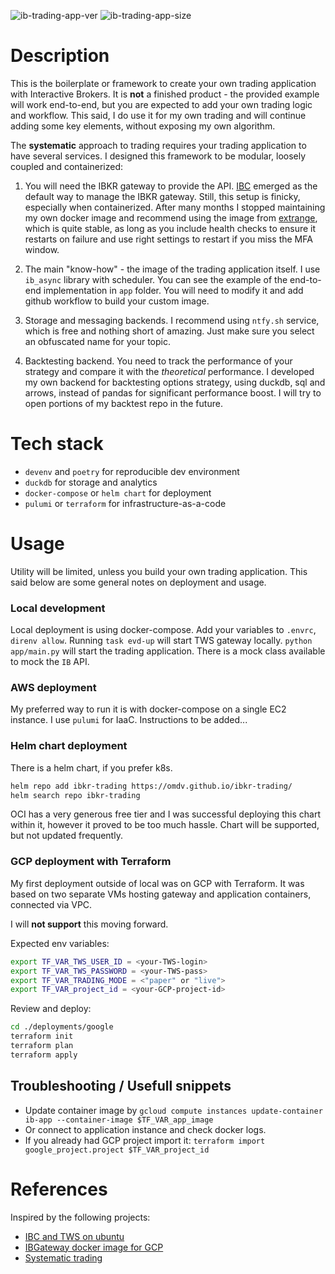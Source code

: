 ![ib-trading-app-ver](https://img.shields.io/docker/v/omdv/ib-trading-app?label=ib-trading-app&logo=docker)
![ib-trading-app-size](https://img.shields.io/docker/image-size/omdv/ib-trading-app?label=ib-trading-app&logo=docker)


# Description

This is the boilerplate or framework to create your own trading application with Interactive Brokers. It is **not** a finished product - the provided example will work end-to-end, but you are expected to add your own trading logic and workflow. This said, I do use it for my own trading and will continue adding some key elements, without exposing my own algorithm.

The **systematic** approach to trading requires your trading application to have several services. I designed this framework to be modular, loosely coupled and containerized:

1. You will need the IBKR gateway to provide the API. [IBC](https://github.com/IbcAlpha/IBC) emerged as the default way to manage the IBKR gateway. Still, this setup is finicky, especially when containerized. After many months I stopped maintaining my own docker image and recommend using the image from [extrange](https://github.com/extrange/ibkr-docker), which is quite stable, as long as you include health checks to ensure it restarts on failure and use right settings to restart if you miss the MFA window.

2. The main "know-how" - the image of the trading application itself. I use `ib_async` library with scheduler. You can see the example of the end-to-end implementation in `app` folder. You will need to modify it and add github workflow to build your custom image.

3. Storage and messaging backends. I recommend using `ntfy.sh` service, which is free and nothing short of amazing. Just make sure you select an obfuscated name for your topic.

4. Backtesting backend. You need to track the performance of your strategy and compare it with the *theoretical* performance. I developed my own backend for backtesting options strategy, using duckdb, sql and arrows, instead of pandas for significant performance boost. I will try to open portions of my backtest repo in the future.


# Tech stack
- `devenv` and `poetry` for reproducible dev environment
- `duckdb` for storage and analytics
- `docker-compose` or `helm chart` for deployment
- `pulumi` or `terraform` for infrastructure-as-a-code

# Usage

Utility will be limited, unless you build your own trading application. This said below are some general notes on deployment and usage.

### Local development

Local deployment is using docker-compose. Add your variables to `.envrc`, `direnv allow`. Running `task evd-up` will start TWS gateway locally. `python app/main.py` will start the trading application. There is a mock class available to mock the `IB` API.


### AWS deployment

My preferred way to run it is with docker-compose on a single EC2 instance. I use `pulumi` for IaaC. Instructions to be added...


### Helm chart deployment

There is a helm chart, if you prefer k8s.

```bash
helm repo add ibkr-trading https://omdv.github.io/ibkr-trading/
helm search repo ibkr-trading
```
OCI has a very generous free tier and I was successful deploying this chart within it, however it proved to be too much hassle. Chart will be supported, but not updated frequently.


### GCP deployment with Terraform

My first deployment outside of local was on GCP with Terraform. It was based on two separate VMs hosting gateway and application containers, connected via VPC.

I will **not support** this moving forward.

Expected env variables:
```bash
export TF_VAR_TWS_USER_ID = <your-TWS-login>
export TF_VAR_TWS_PASSWORD = <your-TWS-pass>
export TF_VAR_TRADING_MODE = <"paper" or "live">
export TF_VAR_project_id = <your-GCP-project-id>
```

Review and deploy:

```bash
cd ./deployments/google
terraform init
terraform plan
terraform apply
```


## Troubleshooting / Usefull snippets

- Update container image by `gcloud compute instances update-container ib-app --container-image $TF_VAR_app_image`
- Or connect to application instance and check docker logs.
- If you already had GCP project import it: `terraform import google_project.project $TF_VAR_project_id`


# References

Inspired by the following projects:

- [IBC and TWS on ubuntu](https://dimon.ca/how-to-setup-ibc-and-tws-on-headless-ubuntu-in-10-minutes)
- [IBGateway docker image for GCP](https://github.com/dvasdekis/ib-gateway-docker-gcp)
- [Systematic trading](https://www.amazon.com/Systematic-Trading-designing-trading-investing/dp/0857194453)
